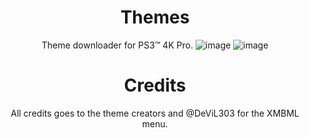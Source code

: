 <div align="center"> 
 
 # Themes
 Theme downloader for PS3™ 4K Pro.
![image](https://user-images.githubusercontent.com/74815634/141284203-3ada4570-7305-4ea9-ac9b-2d9264ae4d21.png)
![image](https://user-images.githubusercontent.com/74815634/141284323-9c8ce249-e530-4a0a-ba11-dcd3284d3c03.png)

 # Credits
 
 All credits goes to the theme creators and @DeViL303 for the XMBML menu.
</div>
